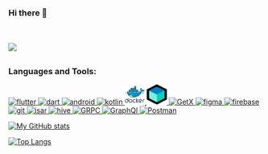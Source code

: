 ### Hi there 👋

# ![](https://komarev.com/ghpvc/?username=mes71&color=green&label=Visitors)

<h3 align="left">Languages and Tools:</h3>
<p> <a href="https://flutter.dev/" target="_blank" rel="noreferrer"> <img src="https://www.vectorlogo.zone/logos/flutterio/flutterio-icon.svg" alt="flutter" width="40" height="40"/> </a> 
<a href="https://dart.dev/" target="_blank" rel="noreferrer"> <img src="https://www.vectorlogo.zone/logos/dartlang/dartlang-icon.svg" alt="dart" width="40" height="40"/> </a>
<a href="https://developer.android.com/" target="_blank" rel="noreferrer"> <img src="https://www.vectorlogo.zone/logos/android/android-icon.svg" alt="android" width="40" height="40"/> </a>
<a href="https://kotlinlang.org/" target="_blank" rel="noreferrer"> <img src="https://www.vectorlogo.zone/logos/kotlinlang/kotlinlang-icon.svg" alt="kotlin" width="40" height="40"/> </a>
<a href="https://www.docker.com/" target="_blank" rel="noreferrer"> <img src="https://raw.githubusercontent.com/devicons/devicon/master/icons/docker/docker-original-wordmark.svg" alt="docker" width="40" height="40"/> </a>
<a href="https://github.com/felangel/bloc" target="_blank" rel="noreferrer"> <img src="https://raw.githubusercontent.com/felangel/bloc/master/docs/assets/bloc_logo_small.png" alt="Bloc" width="40" height="40"/> </a>
<a href="https://github.com/jonataslaw/getx" target="_blank" rel="noreferrer"> <img src="https://res.cloudinary.com/strapi/image/upload/v1621261454/logo_vgoldp.png" alt="GetX" width="40" height="40"/> </a>
<a href="https://www.figma.com/" target="_blank" rel="noreferrer"> <img src="https://www.vectorlogo.zone/logos/figma/figma-icon.svg" alt="figma" width="40" height="40"/> </a> 
<a href="https://firebase.google.com/" target="_blank" rel="noreferrer"> <img src="https://www.vectorlogo.zone/logos/firebase/firebase-icon.svg" alt="firebase" width="40" height="40"/> </a> 
<a href="https://git-scm.com/" target="_blank" rel="noreferrer"> <img src="https://www.vectorlogo.zone/logos/git-scm/git-scm-icon.svg" alt="git" width="40" height="40"/> </a>
<a href="https://isar.dev/" target="_blank" rel="noreferrer"> <img src="https://isar.dev/isar.svg" alt="isar" width="40" height="40"/> </a>
<a href="https://github.com/hivedb?language=dart/" target="_blank" rel="noreferrer"> <img src="https://avatars.githubusercontent.com/u/55202745?s=200&v=4" alt="hive" width="40" height="40"/> </a>
<a href="https://grpc.io/" target="_blank" rel="noreferrer"> <img src="https://www.vectorlogo.zone/logos/grpcio/grpcio-icon.svg" alt="GRPC" width="40" height="40"/> </a>
<a href="https://graphql.org/" target="_blank" rel="noreferrer"> <img src="https://www.vectorlogo.zone/logos/graphql/graphql-icon.svg" alt="GraphQl" width="40" height="40"/> </a>
<a href="https://www.postman.com/" target="_blank" rel="noreferrer"> <img src="https://www.vectorlogo.zone/logos/getpostman/getpostman-icon.svg" alt="Postman" width="40" height="40"/> </a>


 </p>

[![My GitHub stats](https://github-readme-stats.vercel.app/api?username=mes71&show_icons=true&theme=merko)](https://github.com/mes71)

[![Top Langs](https://github-readme-stats.vercel.app/api/top-langs/?username=mes71&layout=donut&hide=JupyterNotebook,html,css,javaScript,CMake,Swift,Java,C,Objective-C&title_color=ffffff&text_color=c9cacc&icon_color=2bbc8a&bg_color=1d1f21)](https://github.com/mes71)





